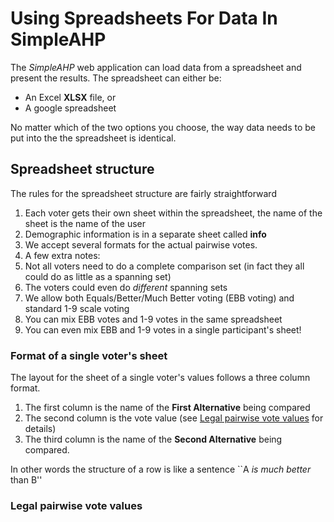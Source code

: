 # Using Spreadsheets For Data In SimpleAHP
The *SimpleAHP* web application can load data from a spreadsheet and present the results.  The spreadsheet can either be:
* An Excel **XLSX** file, or
* A google spreadsheet

No matter which of the two options you choose, the way data needs to be put into the the spreadsheet is identical.

## Spreadsheet structure
The rules for the spreadsheet structure are fairly straightforward

1. Each voter gets their own sheet within the spreadsheet, the name of the sheet is the name of the user
2. Demographic information is in a separate sheet called **info**
3. We accept several formats for the actual pairwise votes.
4. A few extra notes:
  1. Not all voters need to do a complete comparison set (in fact they all could do as little as a spanning set)
  2. The voters could even do *different* spanning sets
  3. We allow both Equals/Better/Much Better voting (EBB voting) and standard 1-9 scale voting
  4. You can mix EBB votes and 1-9 votes in the same spreadsheet
  5. You can even mix EBB and 1-9 votes in a single participant's sheet!

### Format of a single voter's sheet
The layout for the sheet of a single voter's values follows a three column format.

1. The first column is the name of the **First Alternative** being compared
2. The second column is the vote value (see [Legal pairwise vote values](#legal-pairwise-vote-values) for details)
3. The third column is the name of the **Second Alternative** being compared.

In other words the structure of a row is like a sentence ``A *is much better* than B''

### Legal pairwise vote values

